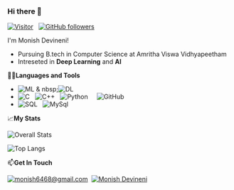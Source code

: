 ### Hi there 👋

[![Visitor](https://visitor-badge.laobi.icu/badge?page_id=monish-rgb.monish-rgb)](https://github.com/monish-rgb) &nbsp; [![GitHub followers](https://img.shields.io/github/followers/monish-rgb.svg?style=social&label=Follow)](https://github.com/monish-rgb?tab=followers)


I'm Monish Devineni!
- Pursuing B.tech in Computer Science at Amritha Viswa Vidhyapeetham
- Intreseted in **Deep Learning** and **AI**

👨‍💻**Languages and Tools**

- ![ML](https://img.shields.io/badge/ML-Machine%20Learning-blue) & nbsp;![DL](https://img.shields.io/badge/DL-Deep%20Learning-red)
- ![C](https://img.shields.io/badge/C%20language-darkblue?style=for-the-badge&logo=C&logoColor=white) &nbsp; ![C++](https://img.shields.io/badge/c++-%2300599C.svg?style=for-the-badge&logo=c%2B%2B&logoColor=white) &nbsp; ![Python](https://img.shields.io/badge/Python-14354C?style=for-the-badge&logo=python&logoColor=white) &nbsp;
&nbsp; ![GitHub](https://img.shields.io/badge/GitHub-100000?style=for-the-badge&logo=github&logoColor=white)
- ![SQL](https://img.shields.io/badge/-SQL-000?style=for-the-badge&logo=MySQL&logoColor=4479A1) &nbsp; ![MySql](https://img.shields.io/badge/mysql-%2300f.svg?style=for-the-badge&logo=mysql&logoColor=white)

  
📈**My Stats**

![Overall Stats](https://github-readme-stats.vercel.app/api?username=monish-rgb&count_private=true&show_icons=true&hide=contribs)

![Top Langs](https://github-readme-stats.vercel.app/api/top-langs/?username=monish-rgb&layout=compact)


📫**Get In Touch**

<a href="mailto:monish6468@gmail.com">![monish6468@gmail.com](https://img.shields.io/badge/Gmail-D14836?style=for-the-badge&logo=gmail&logoColor=white)</a>&nbsp;
<a href="<www.linkedin.com/in/monish-devineni>">![Monish Devineni](https://img.shields.io/badge/LinkedIn-0077B5?style=for-the-badge&logo=linkedin&logoColor=white)</a>
